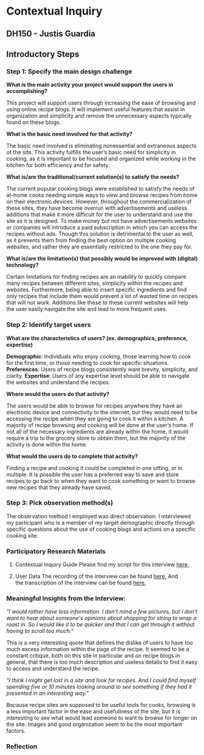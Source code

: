 # Contextual Inquiry
## DH150 - Justis Guardia

## Introductory Steps

### Step 1: Specify the main design challenge
**What is the main activity your project would support the users in accomplishing?**

This project will support users through increasing the ease of browsing and using online recipe blogs. It will implement useful features that assist in organization and simplicity and remove the unnecessary aspects typically found on these blogs. 

**What is the basic need involved for that activity?**

The basic need involved is eliminating nonessential and extraneous aspects of the site. This activity fulfills the user’s basic need for simplicity in cooking, as it is important to be focused and organized while working in the kitchen for both efficiency and for safety. 


**What is/are the traditional/current solution(s) to satisfy the needs?**

The current popular cooking blogs were established to satisfy the needs of at-home cooks needing simple ways to view and browse recipes from home on their electronic devices. However, throughout the commercialization of these sites, they have become overrun with advertisements and useless additions that make it more difficult for the user to understand and use the site as it is designed. To make money but not have advertisements websites or companies will introduce a paid subscription in which you can access the recipes without ads. Though this solution is detrimental to the user as well, as it prevents them from finding the best option on multiple cooking websites, and rather they are essentially restricted to the one they pay for.


**What is/are the limitation(s) that possibly would be improved with (digital) technology?**

Certain limitations for finding recipes are an inability to quickly compare many recipes between different sites, simplicity within the recipes and websites. Furthermore, being able to insert specific ingredients and find only recipes that include them would prevent a lot of wasted time on recipes that will not work. Additions like these to these current websites will help the user easily navigate the site and lead to more frequent uses.

### Step 2: Identify target users
**What are the characteristics of users? (ex. demographics, preference, expertise)**

**Demographic**: Individuals who enjoy cooking, those learning how to cook for the first time, or those needing to cook for specific situations.
**Preferences**: Users of recipe blogs consistently want brevity, simplicity, and clarity.
**Expertise**: Users of any expertise level should be able to navigate the websites and understand the recipes.


**Where would the users do that activity?**

The users would be able to browse for recipes anywhere they have an electronic device and connectivity to the internet, but they would need to be accessing the recipe when they are going to cook it within a kitchen. A majority of recipe browsing and cooking will be done at the user’s home. If not all of the necessary ingredients are already within the home, it would require a trip to the grocery store to obtain them, but the majority of the activity is done within the home.

**What would the users do to complete that activity?**

Finding a recipe and cooking it could be completed in one sitting, or in multiple. It is possible the user has a preferred way to save and store recipes to go back to when they want to cook something or want to browse new recipes that they already have saved. 

### Step 3: Pick observation method(s)
The observation method I employed was direct observation. I interviewed my participant who is a member of my target demographic directly through specific questions about the use of cooking blogs and actions on a specific cooking site.
### Participatory Research Materials

1. Contextual Inquiry Guide
Please find my script for this interview [here,](https://docs.google.com/document/d/18IaNUhrOsmgxBrQLpLdWWaS62Dt3Up7yGhmgOiYkVtQ/edit?usp=sharing)

2. User Data
The recording of the interview can be found [here.](https://youtu.be/Tl-EO1Cp0qE)
And the transcription of the interview can be found [here.](https://docs.google.com/document/d/1_nwkYwQnnZFXqSo83Olqb0EjseHXVnzF4P8IIfNLIU4/edit?usp=sharing)

### Meaningful Insights from the Interview:

*"I would rather have less information. I don't mind a few pictures, but I don't want to hear about someone's opinions about shopping for string to wrap a roast in. So I would like it to be quicker and that I can get through it without having to scroll too much."*

This is a very interesting quote that defines the dislike of users to have too much excess information within the page of the recipe. It seemed to be a constant critique, both on this site in particular and on recipe blogs in general, that there is too much description and useless details to find it easy to access and understand the recipe.

*"I think I might get lost in a site and look for recipes. And I could find myself spending five or 10 minutes looking around to see something if they had it presented in an interesting way."*

Because recipe sites are supposed to be useful tools for cooks, browsing is a less important factor in the ease and usefullness of the site, but it is interesting to see what would lead someone to want to browse for longer on the site. Images and good organization seem to be the most important factors.

### Reflection

